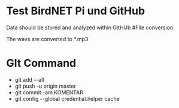 # Test BirdNET Pi und GitHub

Data should be stored and analyzed within GitHUb
#FIle conversion

The wavs are converted to *.mp3

# GIt Command
* git add --all
* git push -u origin master
* git commit -am KOMENTAR
* git config --global credential.helper cache
